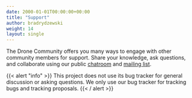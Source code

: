 ```yaml
---
date: 2000-01-01T00:00:00+00:00
title: "Support"
author: bradrydzewski
weight: 14
layout: single
---
```


The Drone Community offers you many ways to engage with other community members for support. Share your knowledge, ask questions, and collaborate using our public [chatroom](https://gitter.im/drone/drone) and [mailing list](https://discourse.drone.io).

{{< alert "info" >}}
This project does not use its bug tracker for general discussion or asking questions. We only use our bug tracker for tracking bugs and tracking proposals.
{{< / alert >}}
